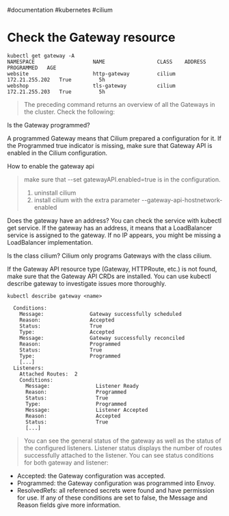 #documentation #kubernetes #cilium 
# Check the Gateway resource

```
kubectl get gateway -A
NAMESPACE                   NAME                 CLASS    ADDRESS          PROGRAMMED   AGE
website                     http-gateway         cilium   172.21.255.202   True         5h
webshop                     tls-gateway          cilium   172.21.255.203   True         5h
```
>The preceding command returns an overview of all the Gateways in the cluster. Check the following:

Is the Gateway programmed?

A programmed Gateway means that Cilium prepared a configuration for it.
If the Programmed true indicator is missing, make sure that Gateway API is enabled in the Cilium configuration.

How to enable the gateway api
> make sure that --set gatewayAPI.enabled=true is in the configuration.
> 1. uninstall cilium
> 2. install cilium with the extra parameter --gateway-api-hostnetwork-enabled


Does the gateway have an address?
You can check the service with kubectl get service. If the gateway has an address, it means that a LoadBalancer service is assigned to the gateway. If no IP appears, you might be missing a LoadBalancer implementation.

Is the class cilium?
Cilium only programs Gateways with the class cilium.

If the Gateway API resource type (Gateway, HTTPRoute, etc.) is not found, make sure that the Gateway API CRDs are installed.
You can use kubectl describe gateway to investigate issues more thoroughly.

```
kubectl describe gateway <name>

  Conditions:
    Message:               Gateway successfully scheduled
    Reason:                Accepted
    Status:                True
    Type:                  Accepted
    Message:               Gateway successfully reconciled
    Reason:                Programmed
    Status:                True
    Type:                  Programmed
    [...]
  Listeners:
    Attached Routes:  2
    Conditions:
      Message:               Listener Ready
      Reason:                Programmed
      Status:                True
      Type:                  Programmed
      Message:               Listener Accepted
      Reason:                Accepted
      Status:                True
      [...]
```

>You can see the general status of the gateway as well as the status of the configured listeners.
>Listener status displays the number of routes successfully attached to the listener.
>You can see status conditions for both gateway and listener:

- Accepted: the Gateway configuration was accepted.
- Programmed: the Gateway configuration was programmed into Envoy.
- ResolvedRefs: all referenced secrets were found and have permission for use.
If any of these conditions are set to false, the Message and Reason fields give more information.
